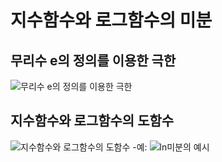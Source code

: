 # 지수함수와 로그함수의 미분
## 무리수 e의 정의를 이용한 극한
![](https://dthumb-phinf.pstatic.net/?src=%22https%3A%2F%2Fssl.pstatic.net%2Fimages.se2%2Fsmedit%2F2011%2F12%2F21%2Fgwg96r0yj96550.jpg%22&type=w2 "무리수 e의 정의를 이용한 극한")

## 지수함수와 로그함수의 도함수
![](http://cfile10.uf.tistory.com/image/25066A495627BB8B0F26BA "지수함수와 로그함수의 도함수")
  -예:
  ![](https://kin-phinf.pstatic.net/20180228_67/15198183673330Nlid_JPEG/%C0%CC%B9%CC%C1%F6_3.jpg?type=w620 "ln미분의 예시")      

